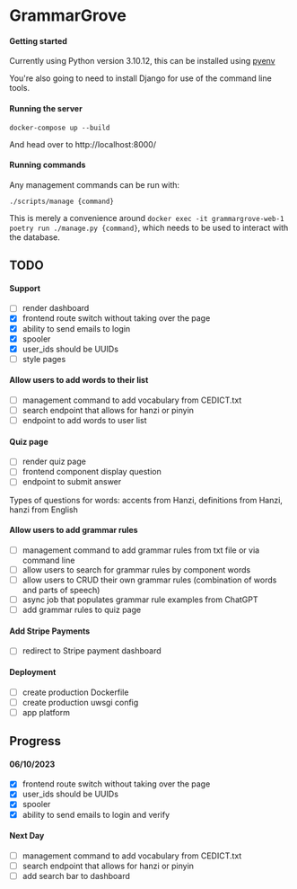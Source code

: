 # GrammarGrove

#### Getting started

Currently using Python version 3.10.12, this can be installed using [pyenv](https://github.com/pyenv/pyenv)

You're also going to need to install Django for use of the command line tools.

#### Running the server

```
docker-compose up --build
```

And head over to http://localhost:8000/

#### Running commands

Any management commands can be run with:

```
./scripts/manage {command}
```

This is merely a convenience around `docker exec -it grammargrove-web-1 poetry run ./manage.py {command}`, which needs to be used to interact with the database.

## TODO

#### Support

- [ ] render dashboard
- [X] frontend route switch without taking over the page
- [X] ability to send emails to login
- [X] spooler
- [X] user_ids should be UUIDs
- [ ] style pages

#### Allow users to add words to their list

- [ ] management command to add vocabulary from CEDICT.txt
- [ ] search endpoint that allows for hanzi or pinyin
- [ ] endpoint to add words to user list

#### Quiz page

- [ ] render quiz page
- [ ] frontend component display question
- [ ] endpoint to submit answer

Types of questions for words: accents from Hanzi, definitions from Hanzi, hanzi from English

#### Allow users to add grammar rules

- [ ] management command to add grammar rules from txt file or via command line
- [ ] allow users to search for grammar rules by component words
- [ ] allow users to CRUD their own grammar rules (combination of words and parts of speech)
- [ ] async job that populates grammar rule examples from ChatGPT
- [ ] add grammar rules to quiz page

#### Add Stripe Payments

- [ ] redirect to Stripe payment dashboard

#### Deployment

- [ ] create production Dockerfile
- [ ] create production uwsgi config
- [ ] app platform

## Progress

#### 06/10/2023

- [X] frontend route switch without taking over the page
- [X] user_ids should be UUIDs
- [X] spooler
- [X] ability to send emails to login and verify

#### Next Day

- [ ] management command to add vocabulary from CEDICT.txt
- [ ] search endpoint that allows for hanzi or pinyin
- [ ] add search bar to dashboard
